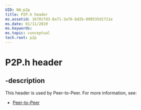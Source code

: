 ```yaml
---
UID: NA:p2p
title: P2P.h header
ms.assetid: 16701fd3-8a71-3a76-bd2b-899535d1711e
ms.date: 01/11/2019
ms.keywords: 
ms.topic: conceptual
tech.root: p2p
---
```


# P2P.h header


## -description


This header is used by Peer-to-Peer. For more information, see:

- [Peer-to-Peer](../_p2p/index.md)

